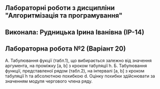 ## Лабораторні роботи з дисципліни "Алгоритмізація та програмування"

## Виконала: Рудницька Ірина Іванівна (ІР-14)
## Лабораторна робота №2 (Варіант 20)

А. Табулювання фукції (табл.1), що вибирається залежно від значення аргумента, на проміжку [a, b] з кроком табуляції h.
Б. Табулювання  функції, представленої рядом (табл.2), на інтервалі  [a,  b] з кроком табуляції h та абсолютною  похибкою d.  Оцінку похибки здійснювати за значенням модуля чергового члена ряду.
